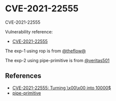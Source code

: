 # CVE-2021-22555

CVE-2021-22555

Vulnerability reference:
 * [CVE-2021-22555](https://cve.mitre.org/cgi-bin/cvename.cgi?name=CVE-2021-22555)  

The exp-1 using rop is from [@theflow@](https://github.com/google/security-research/tree/master/pocs/linux/cve-2021-22555)

The exp-2 using pipe-primitive is from [@veritas501](https://github.com/veritas501/CVE-2021-22555-PipeVersion)

## References
+ [CVE-2021-22555: Turning \x00\x00 into 10000$](https://github.com/google/security-research/blob/master/pocs/linux/cve-2021-22555/writeup.md)
+ [pipe-primitive](https://github.com/veritas501/pipe-primitive)